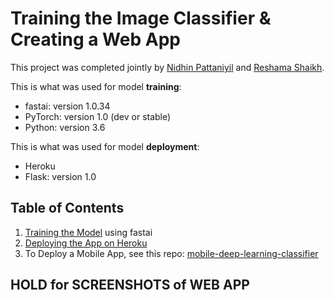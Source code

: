 # Training the Image Classifier & Creating a Web App

This project was completed jointly by [Nidhin Pattaniyil](https://www.linkedin.com/in/nidhinpattaniyil/) and [Reshama Shaikh](https://reshamas.github.io).

This is what was used for model **training**:    
- fastai:  version 1.0.34
- PyTorch:  version  1.0  (dev or stable)
- Python:  version 3.6

This is what was used for model **deployment**:    
- Heroku
- Flask:  version 1.0
 

## Table of Contents
1.  [Training the Model](docs/1_training.md) using fastai
2.  [Deploying the App on Heroku](2_heroku_app.md)
3.  To Deploy a Mobile App, see this repo:  [mobile-deep-learning-classifier](https://github.com/npatta01/mobile-deep-learning-classifier)


## HOLD for SCREENSHOTS of WEB APP

 


 

 
 
 

